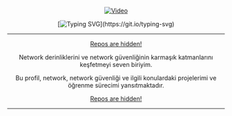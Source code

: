 <div align="center">

[![Video](https://i.ibb.co/bjH5pJbs/NBUI.gif)](https://youtu.be/nIBadHn3Aas?si=pyc09rN-vrb3v3xC)

[![Typing SVG](https://readme-typing-svg.demolab.com?font=Exo+2&size=24&duration=4000&pause=1000&color=45F700&center=true&vCenter=true&width=531&lines=-UDP+Gibi+Kalbin+Var+Sorgusuz+Sualsiz(I)-;-Download+Hızı+Gibi+Düştü+Sabır+Tüketme+Kotam-;-Session+Time+Out+Olmadan+Gel-;-Aramızdaki+Bağ+AES-256+Olmuş-;-Ping+Atsam+Geri+Dönüş+Yapar+Mısın?-;-Sana+Çıkan+Tüm+Portlar+Closed-;-Kendinize+Apt+Update+Çekin-;-[BERKAY-AĞGÜL]-;)](https://git.io/typing-svg)

</div>

---

<div align="center">

<a href="">Repos are hidden!</a>

Network derinliklerini ve network güvenliğinin karmaşık katmanlarını keşfetmeyi seven biriyim.

Bu profil, network, network güvenliği ve ilgili konulardaki projelerimi ve öğrenme sürecimi yansıtmaktadır.

<a href="">Repos are hidden!</a>

</div>

---
